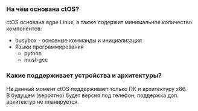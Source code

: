 ### На чём основана ctOS?
ctOS основана ядре Linux, а также содержит минимальное количество компонентов:
- busybox - основные комманды и инициализация
- Языки программирования
  - python
  - musl-gcc

### Какие поддерживает устройства и архитектуры?
На данный момент ctOS поддерживает только ПК и архитектуру x86. <br>
В будущем (вероятно) будет версия под телефон, поддержка доп. архитектур не планируется.
